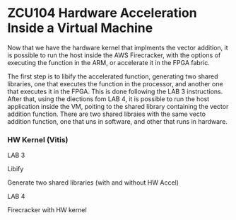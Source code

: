# **ZCU104 Hardware Acceleration Inside a Virtual Machine** 


Now that we have the hardware kernel that implments the vector addition, it is possible to run the host inside the AWS Firecracker, with the options of executing the function in the ARM, or accelerate it in the FPGA fabric.

The first step is to libify the accelerated function, generating two shared libraries, one that executes the function in the processor, and another one that executes it in the FPGA. This is done following the LAB 3 instructions. After that, using the diections fom LAB 4, it is possible to run the host application inside the VM, poiting to the shared library containing the vector addition function. There are two shared libraies with the same vecto addition function, one that uns in software, and other that runs in hardware.




### HW Kernel (Vitis) 

LAB 3

Libify 

Generate two shared libraries (with and without HW Accel)

LAB 4

Firecracker with HW kernel







